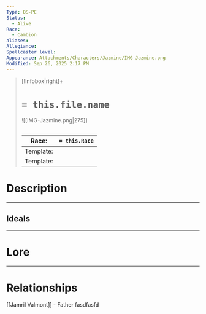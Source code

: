 ```yaml
---
Type: OS-PC
Status:
  - Alive
Race:
  - Cambion
aliases:
Allegiance:
Spellcaster level:
Appearance: Attachments/Characters/Jazmine/IMG-Jazmine.png
Modified: Sep 26, 2025 2:17 PM
---
```

> [!Infobox|right]+
> # `= this.file.name`
> ![[IMG-Jazmine.png|275]]
> ## 
> | Race: |  `= this.Race` |
> | ---- | ---- |
> | Template: |  |
> | Template: |  |
# Description


---

## Ideals
---

# Lore
---



# Relationships
[[Jamril Valmont]] - Father
fasdfasfd
